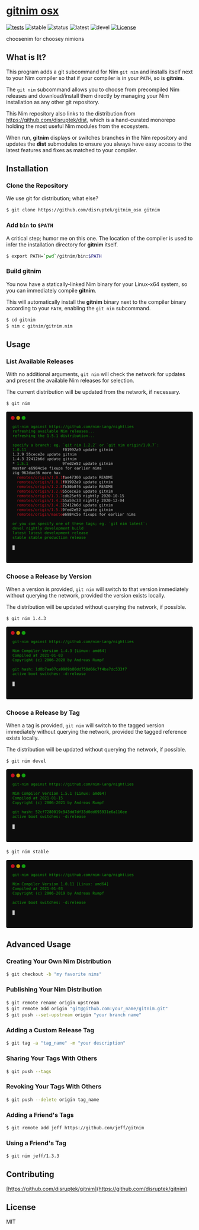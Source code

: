 # [gitnim osx](https://gitnim.com/)

[![tests](https://github.com/disruptek/gitnim/workflows/CI/badge.svg?branch=master)](https://github.com/disruptek/gitnim/actions?query=workflow%3ACI)
![stable](https://img.shields.io/badge/nim-1.0.11-informational?style=flat&logo=nim)
![status](https://img.shields.io/badge/nim-1.2.9-informational?style=flat&logo=nim)
![latest](https://img.shields.io/badge/nim-1.4.3-informational?style=flat&logo=nim)
![devel](https://img.shields.io/badge/nim-1.5.1-informational?style=flat&logo=nim)
[![License](https://img.shields.io/badge/license-MIT-brightgreen)](#license)

choosenim for choosey nimions

## What is It?

This program adds a git subcommand for Nim `git nim` and installs itself
next to your Nim compiler so that if your compiler is in your `PATH`, so is
**gitnim**.

The `git nim` subcommand allows you to choose from precompiled Nim releases and
download/install them directly by managing your Nim installation as any other
git repository.

This Nim repository also links to the distribution from
https://github.com/disruptek/dist, which is a hand-curated monorepo holding the
most useful Nim modules from the ecosystem.

When run, **gitnim** displays or switches branches in the Nim repository and
updates the **dist** submodules to ensure you always have easy access to the
latest features and fixes as matched to your compiler.

## Installation

### Clone the Repository

We use git for distribution; what else?

```bash
$ git clone https://github.com/disruptek/gitnim_osx gitnim
```

### Add `bin` to `$PATH`

A critical step; humor me on this one. The location of the compiler is used to
infer the installation directory for **gitnim** itself.

```bash
$ export PATH=`pwd`/gitnim/bin:$PATH
```

### Build **gitnim**

You now have a statically-linked Nim binary for your Linux-x64 system, so
you can immediately compile **gitnim**.

This will automatically install the **gitnim** binary next to the compiler
binary according to your `PATH`, enabling the `git nim` subcommand.

```bash
$ cd gitnim
$ nim c gitnim/gitnim.nim
```

## Usage

### List Available Releases

With no additional arguments, `git nim` will check the network for updates and
present the available Nim releases for selection.

The current distribution will be updated from the network, if necessary.

```bash
$ git nim
```
![git nim](https://github.com/disruptek/gitnim/raw/master/docs/gitnim.svg "git nim")

### Choose a Release by Version

When a version is provided, `git nim` will switch to that version immediately
without querying the network, provided the version exists locally.

The distribution will be updated without querying the network, if possible.

```bash
$ git nim 1.4.3
```
![git nim 1.4.3](https://github.com/disruptek/gitnim/raw/master/docs/gitnim143.svg "git nim 1.4.3")

### Choose a Release by Tag

When a tag is provided, `git nim` will switch to the tagged version immediately
without querying the network, provided the tagged reference exists locally.

The distribution will be updated without querying the network, if possible.

```bash
$ git nim devel
```
![git nim devel](https://github.com/disruptek/gitnim/raw/master/docs/gitnimdevel.svg "git nim devel")

```bash
$ git nim stable
```
![git nim stable](https://github.com/disruptek/gitnim/raw/master/docs/gitnimstable.svg "git nim stable")

## Advanced Usage

### Creating Your Own Nim Distribution
```bash
$ git checkout -b "my favorite nims"
```

### Publishing Your Nim Distribution
```bash
$ git remote rename origin upstream
$ git remote add origin "git@github.com:your_name/gitnim.git"
$ git push --set-upstream origin "your branch name"
```

### Adding a Custom Release Tag
```bash
$ git tag -a "tag_name" -m "your description"
```

### Sharing Your Tags With Others
```bash
$ git push --tags
```

### Revoking Your Tags With Others
```bash
$ git push --delete origin tag_name
```

### Adding a Friend's Tags
```bash
$ git remote add jeff https://github.com/jeff/gitnim
```

### Using a Friend's Tag
```bash
$ git nim jeff/1.3.3
```

## Contributing

[https://github.com/disruptek/gitnim](https://github.com/disruptek/gitnim)

## License
MIT
